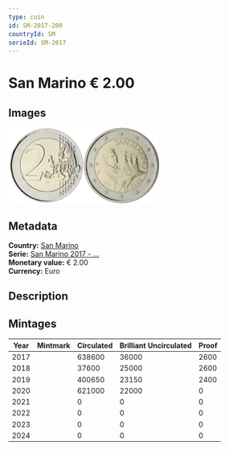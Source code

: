 ```yaml
---
type: coin
id: SM-2017-200
countryId: SM
serieId: SM-2017
---
```


# San Marino € 2.00

## Images

<img src="../../../Images/common-2007-200.webp" height="150" alt="Front image"><img src="Images/san marino-2017-200.webp" height="150" alt="Back image">

## Metadata

**Country:** [San Marino](../index.md)\
**Serie:** [San Marino 2017 - ...](index.md)\
**Monetary value:** € 2.00\
**Currency:** Euro

## Description

## Mintages

| Year | Mintmark | Circulated | Brilliant Uncirculated | Proof |
| ---- | -------- | ---------- | ---------------------- | ----- |
| 2017 |          | 638600     | 36000                  | 2600  |
| 2018 |          | 37600      | 25000                  | 2600  |
| 2019 |          | 400650     | 23150                  | 2400  |
| 2020 |          | 621000     | 22000                  | 0     |
| 2021 |          | 0          | 0                      | 0     |
| 2022 |          | 0          | 0                      | 0     |
| 2023 |          | 0          | 0                      | 0     |
| 2024 |          | 0          | 0                      | 0     |
